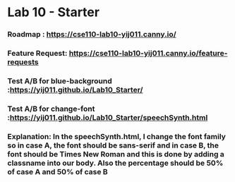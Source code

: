 # Lab 10 - Starter
### Roadmap        : https://cse110-lab10-yij011.canny.io/
### Feature Request: https://cse110-lab10-yij011.canny.io/feature-requests

### Test A/B for blue-background :https://yij011.github.io/Lab10_Starter/
### Test A/B for change-font     :https://yij011.github.io/Lab10_Starter/speechSynth.html
### Explanation: In the speechSynth.html, I change the font family so in case A, the font should be sans-serif and in case B, the font should be Times New Roman and this is done by adding a classname into our body. Also the percentage should be 50% of case A and 50% of case B
